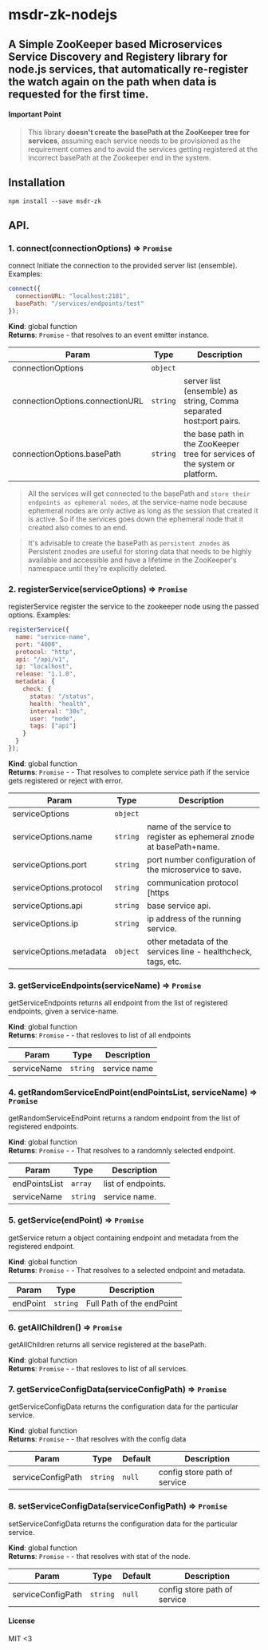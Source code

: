 # msdr-zk-nodejs

## A Simple ZooKeeper based Microservices Service Discovery and Registery library for node.js services, that automatically re-register the watch again on the path when data is requested for the first time.

#### Important Point

> This library **doesn't create the basePath at the ZooKeeper tree for services**, assuming each service needs to be provisioned as the requirement comes and to avoid the services getting registered at the incorrect basePath at the Zookeeper end in the system.

## Installation

`npm install --save msdr-zk`

## API.

### 1. connect(connectionOptions) ⇒ <code>Promise</code>

connect Initiate the connection to the provided server list (ensemble).
Examples:

```js
connect({
  connectionURL: "localhost:2181",
  basePath: "/services/endpoints/test"
});
```

**Kind**: global function  
**Returns**: <code>Promise</code> - that resolves to an event emitter instance.

| Param                           | Type                | Description                                                                 |
| ------------------------------- | ------------------- | --------------------------------------------------------------------------- |
| connectionOptions               | <code>object</code> |                                                                             |
| connectionOptions.connectionURL | <code>string</code> | server list (ensemble) as string, Comma separated host:port pairs.          |
| connectionOptions.basePath      | <code>string</code> | the base path in the ZooKeeper tree for services of the system or platform. |

> All the services will get connected to the basePath and `store their endpoints as ephemeral nodes`, at the service-name node because ephemeral nodes are only active as long as the session that created it is active. So if the services goes down the ephemeral node that it created also comes to an end.

> It's advisable to create the basePath as `persistent znodes` as Persistent znodes are useful for storing data that needs to be highly available and accessible and have a lifetime in the ZooKeeper's namespace until they're explicitly deleted.

### 2. registerService(serviceOptions) ⇒ <code>Promise</code>

registerService register the service to the zookeeper node using the passed options.
Examples:

```js
registerService({
  name: "service-name",
  port: "4000",
  protocol: "http",
  api: "/api/v1",
  ip: "localhost",
  release: "1.1.0",
  metadata: {
    check: {
      status: "/status",
      health: "health",
      interval: "30s",
      user: "node",
      tags: ["api"]
    }
  }
});
```

**Kind**: global function  
**Returns**: <code>Promise</code> - - That resolves to complete service path if the service gets registered or reject with error.

| Param                   | Type                | Description                                                          |
| ----------------------- | ------------------- | -------------------------------------------------------------------- |
| serviceOptions          | <code>object</code> |                                                                      |
| serviceOptions.name     | <code>string</code> | name of the service to register as ephemeral znode at basePath+name. |
| serviceOptions.port     | <code>string</code> | port number configuration of the microservice to save.               |
| serviceOptions.protocol | <code>string</code> | communication protocol [https                                        |  | http]. |
| serviceOptions.api      | <code>string</code> | base service api.                                                    |
| serviceOptions.ip       | <code>string</code> | ip address of the running service.                                   |
| serviceOptions.metadata | <code>object</code> | other metadata of the services line - healthcheck, tags, etc.        |

### 3. getServiceEndpoints(serviceName) ⇒ <code>Promise</code>

getServiceEndpoints returns all endpoint from the list of registered endpoints,
given a service-name.

**Kind**: global function  
**Returns**: <code>Promise</code> - - that resloves to list of all endpoints

| Param       | Type                | Description  |
| ----------- | ------------------- | ------------ |
| serviceName | <code>string</code> | service name |

### 4. getRandomServiceEndPoint(endPointsList, serviceName) ⇒ <code>Promise</code>

getRandomServiceEndPoint returns a random endpoint from the list of registered endpoints.

**Kind**: global function  
**Returns**: <code>Promise</code> - - That resolves to a randomnly selected endpoint.

| Param         | Type                | Description        |
| ------------- | ------------------- | ------------------ |
| endPointsList | <code>array</code>  | list of endpoints. |
| serviceName   | <code>string</code> | service name.      |

### 5. getService(endPoint) ⇒ <code>Promise</code>

getService return a object containing endpoint and metadata from the registered endpoint.

**Kind**: global function  
**Returns**: <code>Promise</code> - - That resolves to a selected endpoint and metadata.

| Param    | Type                | Description               |
| -------- | ------------------- | ------------------------- |
| endPoint | <code>string</code> | Full Path of the endPoint |

### 6. getAllChildren() ⇒ <code>Promise</code>

getAllChildren returns all service registered at the basePath.

**Kind**: global function  
**Returns**: <code>Promise</code> - - that resloves to list of all services.

### 7. getServiceConfigData(serviceConfigPath) ⇒ <code>Promise</code>

getServiceConfigData returns the configuration data for the
particular service.

**Kind**: global function  
**Returns**: <code>Promise</code> - - that resolves with the config data

| Param             | Type                | Default           | Description                  |
| ----------------- | ------------------- | ----------------- | ---------------------------- |
| serviceConfigPath | <code>string</code> | <code>null</code> | config store path of service |

### 8. setServiceConfigData(serviceConfigPath) ⇒ <code>Promise</code>

setServiceConfigData returns the configuration data for the
particular service.

**Kind**: global function  
**Returns**: <code>Promise</code> - - that resolves with stat of the node.

| Param             | Type                | Default           | Description                  |
| ----------------- | ------------------- | ----------------- | ---------------------------- |
| serviceConfigPath | <code>string</code> | <code>null</code> | config store path of service |

#### License

MIT <3
